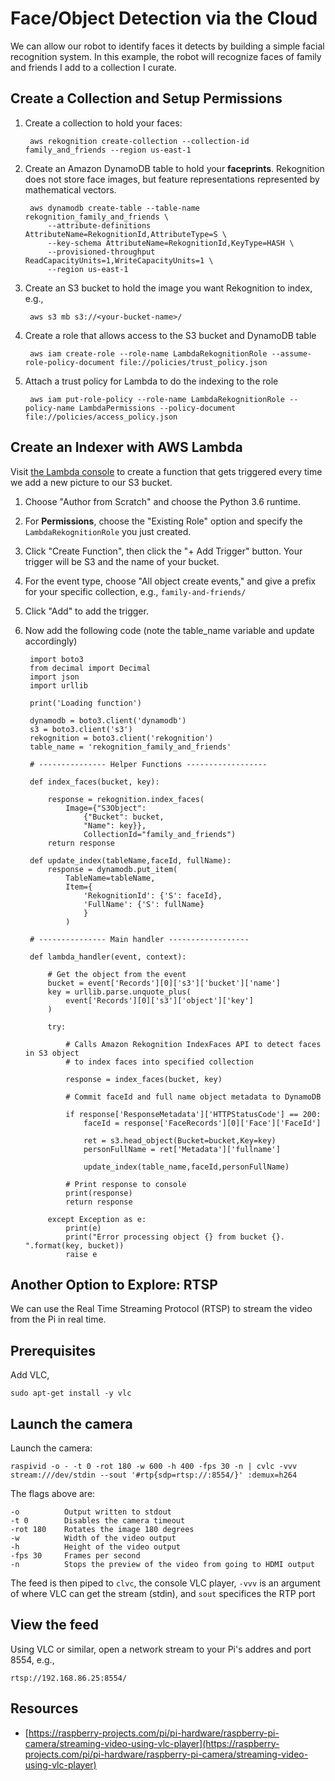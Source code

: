 # Face/Object Detection via the Cloud

We can allow our robot to identify faces it detects by building a simple facial recognition system. In this example, the robot will
recognize faces of family and friends I add to a collection I curate. 

## Create a Collection and Setup Permissions

1. Create a collection to hold your faces:

        aws rekognition create-collection --collection-id family_and_friends --region us-east-1

2. Create an Amazon DynamoDB table to hold your __faceprints__. Rekognition does not store face images, but feature representations represented by mathematical vectors.

        aws dynamodb create-table --table-name rekognition_family_and_friends \
            --attribute-definitions AttributeName=RekognitionId,AttributeType=S \
            --key-schema AttributeName=RekognitionId,KeyType=HASH \
            --provisioned-throughput ReadCapacityUnits=1,WriteCapacityUnits=1 \
            --region us-east-1

3. Create an S3 bucket to hold the image you want Rekognition to index, e.g.,

        aws s3 mb s3://<your-bucket-name>/

4. Create a role that allows access to the S3 bucket and DynamoDB table

        aws iam create-role --role-name LambdaRekognitionRole --assume-role-policy-document file://policies/trust_policy.json

5. Attach a trust policy for Lambda to do the indexing to the role

        aws iam put-role-policy --role-name LambdaRekognitionRole --policy-name LambdaPermissions --policy-document file://policies/access_policy.json

## Create an Indexer with AWS Lambda

Visit [the Lambda console](https://console.aws.amazon.com/lambda/home?region=us-east-1#/create) to create a function that gets triggered every time we add a new picture to our S3 bucket. 

1. Choose "Author from Scratch" and choose the Python 3.6 runtime.
2. For **Permissions**, choose the "Existing Role" option and specify the `LambdaRekognitionRole` you just created.
3. Click "Create Function", then click the "+ Add Trigger" button. Your trigger will be S3 and the name of your bucket.
4. For the event type, choose "All object create events," and give a prefix for your specific collection, e.g., `family-and-friends/`
5. Click "Add" to add the trigger.
6. Now add the following code (note the table_name variable and update accordingly)

        import boto3
        from decimal import Decimal
        import json
        import urllib

        print('Loading function')

        dynamodb = boto3.client('dynamodb')
        s3 = boto3.client('s3')
        rekognition = boto3.client('rekognition')
        table_name = 'rekognition_family_and_friends'

        # --------------- Helper Functions ------------------

        def index_faces(bucket, key):

            response = rekognition.index_faces(
                Image={"S3Object":
                    {"Bucket": bucket,
                    "Name": key}},
                    CollectionId="family_and_friends")
            return response
            
        def update_index(tableName,faceId, fullName):
            response = dynamodb.put_item(
                TableName=tableName,
                Item={
                    'RekognitionId': {'S': faceId},
                    'FullName': {'S': fullName}
                    }
                ) 
            
        # --------------- Main handler ------------------

        def lambda_handler(event, context):

            # Get the object from the event
            bucket = event['Records'][0]['s3']['bucket']['name']
            key = urllib.parse.unquote_plus(
                event['Records'][0]['s3']['object']['key']
            )

            try:

                # Calls Amazon Rekognition IndexFaces API to detect faces in S3 object 
                # to index faces into specified collection
                
                response = index_faces(bucket, key)
                
                # Commit faceId and full name object metadata to DynamoDB
                
                if response['ResponseMetadata']['HTTPStatusCode'] == 200:
                    faceId = response['FaceRecords'][0]['Face']['FaceId']

                    ret = s3.head_object(Bucket=bucket,Key=key)
                    personFullName = ret['Metadata']['fullname']

                    update_index(table_name,faceId,personFullName)

                # Print response to console
                print(response)
                return response
                
            except Exception as e:
                print(e)
                print("Error processing object {} from bucket {}. ".format(key, bucket))
                raise e

## Another Option to Explore: RTSP

We can use the Real Time Streaming Protocol (RTSP) to stream the video from the Pi in real time.

## Prerequisites

Add VLC,

    sudo apt-get install -y vlc

## Launch the camera

Launch the camera:

    raspivid -o - -t 0 -rot 180 -w 600 -h 400 -fps 30 -n | cvlc -vvv stream:///dev/stdin --sout '#rtp{sdp=rtsp://:8554/}' :demux=h264

The flags above are:

    -o          Output written to stdout
    -t 0        Disables the camera timeout
    -rot 180    Rotates the image 180 degrees
    -w          Width of the video output
    -h          Height of the video output
    -fps 30     Frames per second
    -n          Stops the preview of the video from going to HDMI output
    
The feed is then piped to `clvc`, the console VLC player, `-vvv` is an argument of where VLC can get the stream (stdin), and `sout` specifices the RTP port

## View the feed

Using VLC or similar, open a network stream to your Pi's addres and port 8554, e.g.,

    rtsp://192.168.86.25:8554/

## Resources

* [https://raspberry-projects.com/pi/pi-hardware/raspberry-pi-camera/streaming-video-using-vlc-player](https://raspberry-projects.com/pi/pi-hardware/raspberry-pi-camera/streaming-video-using-vlc-player)

